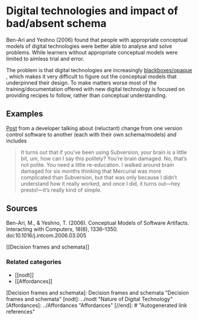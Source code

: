 # Digital technologies and impact of bad/absent schema

Ben-Ari and Yeshno (2006) found that people with appropriate conceptual models of digital technologies were better able to analyse and solve problems. While learners without appropriate conceptual models were limited to aimless trial and error.

The problem is that digital technologies are increasingly [blackboxes/opaque](http://djon.es/blog/2016/06/29/nature-of-digital-technology-part-2-expansion/#blackbox) , which makes it very difficult to figure out the conceptual models that underpinned their design. To make matters worse most of the training/documentation offered with new digital technology is focused on providing recipes to follow, rather than conceptual understanding.

## Examples

[Post](http://hginit.com/00.html) from a developer talking about (reluctant) change from one version control software to another (each with their own schema/models) and includes
> It turns out that if you’ve been using Subversion, your brain is a little bit, um, how can I say this politely? You’re brain damaged. No, that’s not polite. You need a little re-education. I walked around brain damaged for six months thinking that Mercurial was more complicated than Subversion, but that was only because I didn’t understand how it really worked, and once I did, it turns out—hey presto!—it’s really kind of simple.

## Sources

Ben-Ari, M., & Yeshno, T. (2006). Conceptual Models of Software Artifacts. Interacting with Computers, 18(6), 1336–1350. doi:10.1016/j.intcom.2006.03.005

[[Decision frames and schemata]]

### Related categories

- [[nodt]]
- [[Affordances]]

[//begin]: # "Autogenerated link references for markdown compatibility"
[Decision frames and schemata]: Decision frames and schemata "Decision frames and schemata"
[nodt]: ../nodt "Nature of Digital Technology"
[Affordances]: ../Affordances "Affordances"
[//end]: # "Autogenerated link references"
